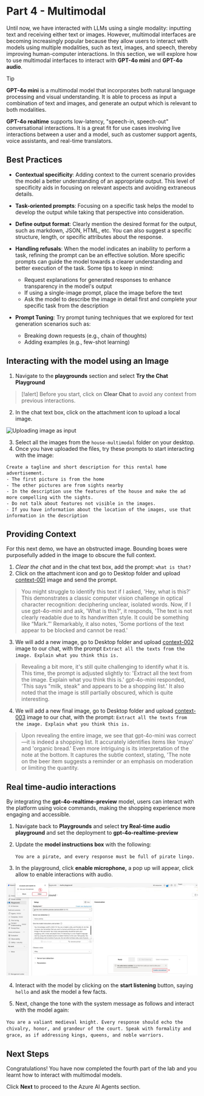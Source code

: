 # Part 4 - Multimodal

Until now, we have interacted with LLMs using a single modality: inputting text and receiving either text or images. However, multimodal interfaces are becoming increasingly popular because they allow users to interact with models using multiple modalities, such as text, images, and speech, thereby improving human-computer interactions. In this section, we will explore how to use multimodal interfaces to interact with **GPT-4o mini** and **GPT-4o audio**.


> [!TIP]
> **GPT-4o mini** is a multimodal model that incorporates both natural language processing and visual understanding. It is able to process as input a combination of text and images, and generate an output which is relevant to both modalities.

**GPT-4o realtime** supports low-latency, "speech-in, speech-out" conversational interactions. It is a great fit for use cases involving live interactions between a user and a model, such as customer support agents, voice assistants, and real-time translators.

## Best Practices

- **Contextual specificity**: Adding context to the current scenario provides the model a better understanding of an appropriate output. This level of specificity aids in focusing on relevant aspects and avoiding extraneous details.​

- **Task-oriented prompts**: Focusing on a specific task helps the model to develop the output while taking that perspective into consideration.​

- **Define output format**: Clearly mention the desired format for the output, such as markdown, JSON, HTML, etc. You can also suggest a specific structure, length, or specific attributes about the response.​

- **Handling refusals**: When the model indicates an inability to perform a task, refining the prompt can be an effective solution. More specific prompts can guide the model towards a clearer understanding and better execution of the task. Some tips to keep in mind:​
    - Request explanations for generated responses to enhance transparency in the model's output​
    - If using a single-image prompt, place the image before the text​
    - Ask the model to describe the image in detail first and complete your specific task from the description​

- **Prompt Tuning**: Try prompt tuning techniques that we explored for text generation scenarios such as:​
    - Breaking down requests (e.g., chain of thoughts)​
    - Adding examples (e.g., few-shot learning)​

## Interacting with the model using an Image

1. Navigate to the  **playgrounds** section and select **Try the Chat Playground**

>[!alert] Before you start, click on **Clear Chat** to avoid any context from previous interactions.

2. In the chat text box, click on the attachment icon to upload a local image.

![Uploading image as input](./Images/upload_image_icon.png)

3. Select all the images from the ```house-multimodal``` folder on your desktop.
4. Once you have uploaded the files, try these prompts to start interacting with the image:

```
Create a tagline and short description for this rental home advertisement.
- The first picture is from the home
- The other pictures are from sights nearby
- In the description use the features of the house and make the ad more compelling with the sights. 
- Do not talk about features not visible in the images.
- If you have information about the location of the images, use that information in the description
```

## Providing Context

For this next demo, we have an obstructed image. Bounding boxes were purposefully added in the image to obscure the full context.

1. _Clear the chat_ and in the chat text box, add the prompt: ``what is that?``
2. Click on the attachment icon and go to Desktop folder and upload [context-001](./Images/context-001.png) image and send the prompt.


> You might struggle to identify this text if I asked, 'Hey, what is this?' This demonstrates a classic computer vision challenge in optical character recognition: deciphering unclear, isolated words. Now, if I use gpt-4o-mini and ask, 'What is this?', it responds, 'The text is not clearly readable due to its handwritten style. It could be something like “Mark.”' Remarkably, it also notes, 'Some portions of the text appear to be blocked and cannot be read.'

3. We will add a new image, go to Desktop folder and upload [context-002](./Images/context-002.png) image to our chat, with the prompt ```Extract all the texts from the image. Explain what you think this is.```

> Revealing a bit more, it's still quite challenging to identify what it is. This time, the prompt is adjusted slightly to: 'Extract all the text from the image. Explain what you think this is.' gpt-4o-mini responded, 'This says "milk, steak" and appears to be a shopping list.' It also noted that the image is still partially obscured, which is quite interesting.

4. We will add a new final image, go to Desktop folder and upload [context-003](./Images/demo-4-context-003.png) image to our chat, with the prompt: ```Extract all the texts from the image. Explain what you think this is.```

> Upon revealing the entire image, we see that gpt-4o-mini was correct—it is indeed a shopping list. It accurately identifies items like 'mayo' and 'organic bread.' Even more intriguing is its interpretation of the note at the bottom. It captures the subtle context, stating, 'The note on the beer item suggests a reminder or an emphasis on moderation or limiting the quantity.

## Real time-audio interactions

By integrating the **gpt-4o-realtime-preview** model, users can interact with the platform using voice commands, making the shopping experience more engaging and accessible.

1. Navigate back to **Playgrounds** and select **try Real-time audio playground** and set the deployment to **gpt-4o-realtime-preview**

2. Update the **model instructions box** with the following:

    ```You are a pirate, and every response must be full of pirate lingo. ```

3. In the playground, click **enable microphone,** a pop up will appear, click allow to enable interactions with audio.

![enable audio in AI Foundry](./Images/aifoundry-enable-audio.jpg)

4. Interact with the model by clicking on the **start listening** button, saying ``hello`` and ask the model a few facts.

5. Next, change the tone with the system message as follows and interact with the model again: 

```You are a valiant medieval knight. Every response should echo the chivalry, honor, and grandeur of the court. Speak with formality and grace, as if addressing kings, queens, and noble warriors.```

## Next Steps

Congratulations! You have now completed the fourth part of the lab and you learnt how to interact with multimodal models. 

Click **Next** to proceed to the Azure AI Agents section.